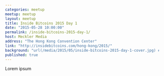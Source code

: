 ```yaml
---
categories: meetup
meetup: meetup
layout: meetup
title: Inside Bitcoins 2015 Day 1
date: "2015-05-28 10:00:00"
permalink: /inside-bitcoins-2015-day-1/
host: Meckler Media
address: "The Hong Kong Convention Center"
link: "http://insidebitcoins.com/hong-kong/2015/"
background: "url(/media/2015/05/inside-bitcoins-2015-day-1-cover.jpg) #FF0000"
published: true
---
```


Lorem ipsum
